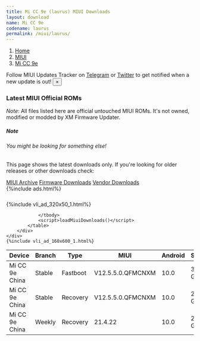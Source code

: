 ```yaml
---
title: Mi CC 9e (laurus) MIUI Downloads
layout: download
name: Mi CC 9e
codename: laurus
permalink: /miui/laurus/
---
```

<nav aria-label="breadcrumb">
    <ol class="breadcrumb">
        <li class="breadcrumb-item"><a href="/">Home</a></li>
        <li class="breadcrumb-item"><a href="/miui/">MIUI</a></li>
        <li class="breadcrumb-item active" aria-current="page"><a href="/miui/laurus/">Mi CC 9e</a></li>
    </ol>
</nav>
<div class="alert alert-primary alert-dismissible fade show" role="alert">
    Follow MIUI Updates Tracker on <a href="https://t.me/MIUIUpdatesTracker" class="alert-link">Telegram</a>
     or <a href="https://twitter.com/MiFwUpdater" class="alert-link">Twitter</a> to get notified when a new update is out!
    <button type="button" class="close" data-dismiss="alert" aria-label="Close">
        <span aria-hidden="true">&times;</span>
    </button>
</div>

### Latest MIUI Official ROMs
*Note*: All files listed here are official untouched MIUI ROMs. It's not owned, modified or modded by XM Firmware Updater.
<div class="card">
  <div class="card-body">
    <h5 class="card-title">Note</h5>
    <h6 class="card-subtitle mb-2 text-muted">You might be looking for something else!</h6>
    <p class="card-text">This page shows the latest downloads only.
     If you're looking for older releases or other downloads check:</p>
    <a href="/archive/miui/laurus/" class="card-link">MIUI Archive</a>
    <a href="/firmware/laurus/" class="card-link">Firmware Downloads</a>
    <a href="/vendor/laurus/" class="card-link">Vendor Downloads</a>
  </div>
</div>
{%include ads.html%}
<div class="row justify-content-center">
    <div class="col-10">
        <div class="table-responsive-md" style="margin-top: 25px;">
            {%include vli_ad_320x50_1.html%}
            <table id="miui" class="display dt-responsive nowrap compact table table-striped table-hover table-sm">
                <thead class="thead-dark">
                    <tr>
                        <th data-ref="device">Device</th>
                        <th data-ref="branch">Branch</th>
                        <th data-ref="type">Type</th>
                        <th data-ref="miui">MIUI</th>
                        <th data-ref="android">Android</th>
                        <th data-ref="size">Size</th>
                        <th data-ref="size">Date</th>
                        <th data-ref="link">Link</th>
                    </tr>
                </thead>
                <tbody>
                <tr><td>Mi CC 9e China</td><td>Stable</td><td>Fastboot</td><td>V12.5.5.0.QFMCNXM</td><td>10.0</td><td>3.8 GB</td><td>2021-11-22</td><td><a href="/miui/laurus/stable/V12.5.5.0.QFMCNXM/">Download</a></td></tr>
<tr><td>Mi CC 9e China</td><td>Stable</td><td>Recovery</td><td>V12.5.5.0.QFMCNXM</td><td>10.0</td><td>2.9 GB</td><td>2021-11-26</td><td><a href="/miui/laurus/stable/V12.5.5.0.QFMCNXM/">Download</a></td></tr>
<tr><td>Mi CC 9e China</td><td>Weekly</td><td>Recovery</td><td>21.4.22</td><td>10.0</td><td>2.9 GB</td><td>2021-04-22</td><td><a href="/miui/laurus/weekly/21.4.22/">Download</a></td></tr>

                </tbody>
                <script>loadMiuiDownloads()</script>
            </table>
        </div>
    </div>
    {%include vli_ad_160x600_1.html%}
</div>
